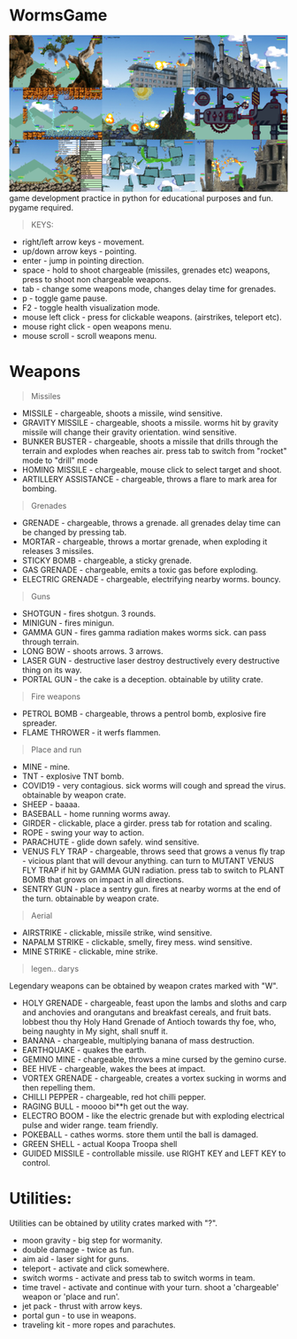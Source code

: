 # WormsGame
![Alt text](wormsShoot.png?raw=true "Worms")
game development practice in python for educational purposes and fun. pygame required.

 > KEYS:
- right/left arrow keys - movement.
- up/down arrow keys - pointing.
- enter - jump in pointing direction.
- space - hold to shoot chargeable (missiles, grenades etc) weapons, press to shoot non chargeable weapons.
- tab - change some weapons mode, changes delay time for grenades.
- p - toggle game pause.
- F2 - toggle health visualization mode.
- mouse left click - press for clickable weapons. (airstrikes, teleport etc).
- mouse right click - open weapons menu.
- mouse scroll - scroll weapons menu.

# Weapons
 > Missiles
- MISSILE - chargeable, shoots a missile, wind sensitive.
- GRAVITY MISSILE - chargeable, shoots a missile. worms hit by gravity missile will change their gravity orientation. wind sensitive.
- BUNKER BUSTER - chargeable, shoots a missile that drills through the terrain and explodes when reaches air. press tab to switch from "rocket" mode to "drill" mode
- HOMING MISSILE - chargeable, mouse click to select target and shoot.
- ARTILLERY ASSISTANCE - chargeable, throws a flare to mark area for bombing.

 > Grenades
- GRENADE - chargeable, throws a grenade. all grenades delay time can be changed by pressing tab.
- MORTAR - chargeable, throws a mortar grenade, when exploding it releases 3 missiles.
- STICKY BOMB - chargeable, a sticky grenade.
- GAS GRENADE - chargeable, emits a toxic gas before exploding.
- ELECTRIC GRENADE - chargeable, electrifying nearby worms. bouncy.

 > Guns
- SHOTGUN - fires shotgun. 3 rounds.
- MINIGUN - fires minigun.
- GAMMA GUN - fires gamma radiation makes worms sick. can pass through terrain.
- LONG BOW - shoots arrows. 3 arrows.
- LASER GUN - destructive laser destroy destructively every destructive thing on its way.
- PORTAL GUN - the cake is a deception. obtainable by utility crate.

 > Fire weapons
- PETROL BOMB - chargeable, throws a pentrol bomb, explosive fire spreader.
- FLAME THROWER - it werfs flammen.

 > Place and run
- MINE - mine.
- TNT - explosive TNT bomb.
- COVID19 - very contagious. sick worms will cough and spread the virus. obtainable by weapon crate.
- SHEEP - baaaa.
- BASEBALL - home running worms away.
- GIRDER - clickable, place a girder. press tab for rotation and scaling.
- ROPE - swing your way to action.
- PARACHUTE - glide down safely. wind sensitive.
- VENUS FLY TRAP - chargeable, throws seed that grows a venus fly trap - vicious plant that will devour anything. can turn to MUTANT VENUS FLY TRAP if hit by GAMMA GUN radiation. press tab to switch to PLANT BOMB that grows on impact in all directions.
- SENTRY GUN - place a sentry gun. fires at nearby worms at the end of the turn. obtainable by weapon crate.

 > Aerial
- AIRSTRIKE - clickable, missile strike, wind sensitive.
- NAPALM STRIKE - clickable, smelly, firey mess. wind sensitive.
- MINE STRIKE - clickable, mine strike.

 > legen.. darys
 
 Legendary weapons can be obtained by weapon crates marked with "W".
- HOLY GRENADE - chargeable, feast upon the lambs and sloths and carp and anchovies and orangutans and breakfast cereals, and fruit bats. lobbest thou thy Holy Hand Grenade of Antioch towards thy foe, who, being naughty in My sight, shall snuff it.
- BANANA - chargeable, multiplying banana of mass destruction.
- EARTHQUAKE - quakes the earth.
- GEMINO MINE - chargeable, throws a mine cursed by the gemino curse.
- BEE HIVE - chargeable, wakes the bees at impact.
- VORTEX GRENADE - chargeable, creates a vortex sucking in worms and then repelling them.
- CHILLI PEPPER - chargeable, red hot chilli pepper.
- RAGING BULL - moooo bi**h get out the way.
- ELECTRO BOOM - like the electric grenade but with exploding electrical pulse and wider range. team friendly.
- POKEBALL - cathes worms. store them until the ball is damaged.
- GREEN SHELL - actual Koopa Troopa shell
- GUIDED MISSILE - controllable missile. use RIGHT KEY and LEFT KEY to control.

# Utilities:
 Utilities can be obtained by utility crates marked with "?".
- moon gravity - big step for wormanity.
- double damage - twice as fun.
- aim aid - laser sight for guns.
- teleport - activate and click somewhere.
- switch worms - activate and press tab to switch worms in team.
- time travel - activate and continue with your turn. shoot a 'chargeable' weapon or 'place and run'. 
- jet pack - thrust with arrow keys.
- portal gun - to use in weapons.
- traveling kit - more ropes and parachutes.
